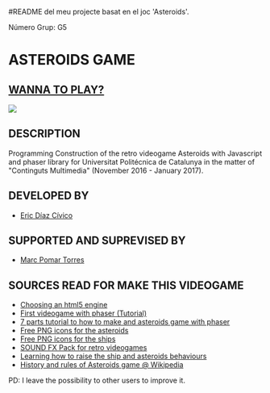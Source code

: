 
#README del meu projecte basat en el joc 'Asteroids'.

Número Grup: G5

ASTEROIDS GAME
==============

## [WANNA TO PLAY?](https://github.com/gdsa1022/LABs_Continguts_Multimedia/blob/master/Projecte_Asteroids/index.html)

<img src="https://github.com/gdsa1022/LABs_Continguts_Multimedia/tree/master/Projecte_Asteroids/playing_capture.jpg"/>


DESCRIPTION
-----------
Programming Construction of the retro videogame Asteroids with Javascript and phaser library for 
Universitat Politécnica de Catalunya in the matter of "Continguts Multimedia" (November 2016 - January 2017). 

DEVELOPED BY
------------
 - [Eric Díaz Cívico](heimricusdc@gmail.com)
 
 
SUPPORTED AND SUPREVISED BY
---------------------------
 - [Marc Pomar Torres](marc@faable.com)
 
 
SOURCES READ FOR MAKE THIS VIDEOGAME
------------------------------------
 - [Choosing an html5 engine](https://html5gameengine.com/)
 - [First videogame with phaser (Tutorial)](https://phaser.io/tutorials/making-your-first-phaser-game/index)
 - [7 parts tutorial to how to make and asteroids game with phaser](http://www.zekechan.net/asteroids-html5-game-tutorial-1/)
 - [Free PNG icons for the asteroids](http://www.iconarchive.com/tag/asteroids)
 - [Free PNG icons for the ships](https://www.iconfinder.com/search/?q=spaceship&price=free)
 - [SOUND FX Pack for retro videogames](http://opengameart.org/content/100-plus-game-sound-effects-wavoggm4a)
 - [Learning how to raise the ship and asteroids behaviours](https://phaser.io/examples/v2/arcade-physics/asteroids-movement)
 - [History and rules of Asteroids game @ Wikipedia](https://en.wikipedia.org/wiki/Asteroids_(video_game))

PD: I leave the possibility to other users to improve it.
